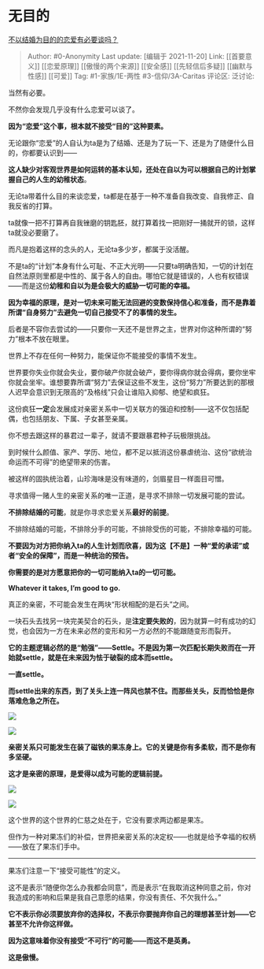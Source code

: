 # 无目的
[不以结婚为目的的恋爱有必要谈吗？](https://www.zhihu.com/question/349668499/answer/1938007056)

> Author: #0-Anonymity
> Last update: [编辑于 2021-11-20]
> Link: [[首要意义]] [[恋爱原理]] [[傲慢的两个来源]] [[安全感]] [[先轻信后多疑]] [[幽默与性感]] [[可爱]]
> Tag: #1-家族/1E-两性 #3-信仰/3A-Caritas
> 评论区:
> 泛讨论:

当然有必要。

不然你会发现几乎没有什么恋爱可以谈了。

**因为“恋爱”这个事，根本就不接受“目的”这种要素。**

无论跟你“恋爱”的人自认为ta是为了结婚、还是为了玩一下、还是为了随便什么目的，你都要认识到——

**这人缺少对客观世界是如何运转的基本认知，还处在自以为可以根据自己的计划掌握自己的人生的幼稚状态**。

无论ta带着什么目的来谈恋爱，ta都是在基于一种不准备自我改变、自我修正、自我反省的打算。

ta就像一把不打算再自我锉磨的钥匙胚，就打算着找一把刚好一捅就开的锁，这样ta就没必要磨了。

而凡是抱着这样的念头的人，无论ta多少岁，都属于没活醒。

不是ta的“计划”本身有什么可耻、不正大光明——只要ta明确告知，一切的计划在自然法原则里都是中性的、属于各人的自由。哪怕它就是错误的，人也有权错误——而是这份**幼稚和自以为是会极大的威胁一切可能的幸福。**

**因为幸福的原理，是对一切未来可能无法回避的变数保持信心和准备，而不是靠着所谓“自身努力”去避免一切自己接受不了的事情的发生。**

后者是不容你去尝试的——只要你一天还不是世界之主，世界对你这种所谓的“努力”根本不放在眼里。

世界上不存在任何一种努力，能保证你不能接受的事情不发生。

世界要你失业你就会失业，要你破产你就会破产，要你得病你就会得病，要你坐牢你就会坐牢。谁想要靠所谓“努力”去保证这些不发生，这份“努力”所要达到的那根人迟早会意识到无限高的“及格线”只会让谁陷入抑郁、绝望和疯狂。

这份疯狂**一定**会发展成对亲密关系中一切关联方的强迫和控制——这不仅包括配偶，也包括朋友、下属、子女甚至亲属。

你不想去跟这样的暴君过一辈子，就请不要跟暴君种子玩极限挑战。

到时候什么颜值、家产、学历、地位，都不足以抵消这份暴虐统治、这份“欲统治命运而不可得”的绝望带来的伤害。

被这样的固执统治着，山珍海味是没有味道的，剑眉星目一样面目可憎。

寻求值得一赌人生的亲密关系的唯一正道，是寻求不排除一切发展可能的尝试。

**不排除结婚的可能**，就是你寻求恋爱关系**最好的前提**。

不排除结婚的可能，不排除分手的可能，不排除受伤的可能，不排除幸福的可能。

**不要因为对方把你纳入ta的人生计划而欣喜，因为这【不是】一种“爱的承诺”或者“安全的保障”，而是一种统治的预告。**

**你需要的是对方愿意把你的一切可能纳入ta的一切可能。**

**Whatever it takes, I’m good to go.**

真正的亲密，不可能会发生在两块“形状相配的是石头”之间。

一块石头去找另一块完美契合的石头，是**注定要失败的**，因为就算一时有成功的幻觉，也会因为一方在未来必然的变形和另一方必然的不能跟随变形而裂开。

**它的主题逻辑必然的是“勉强”——Settle。不是因为第一次匹配长期失败而在一开始就settle，就是在未来因为怯于破裂的成本而settle。**

**一直settle。**

**而settle出来的东西，到了关头上连一阵风也禁不住。而那些关头，反而恰恰是你落难危急之所在。**

![](https://pic4.zhimg.com/v2-5f63c83833372d1654de0957483a1fe7_b.jpg)

![](https://pic4.zhimg.com/80/v2-5f63c83833372d1654de0957483a1fe7_720w.jpg)

**亲密关系只可能发生在装了磁铁的果冻身上。它的关键是你有多柔软，而不是你有多坚硬。**

**这才是亲密的原理，是爱得以成为可能的逻辑前提。**

![](https://pic2.zhimg.com/v2-c164e622f9958f9661d86724ce74a8d9_b.jpg)

![](https://pic2.zhimg.com/80/v2-c164e622f9958f9661d86724ce74a8d9_720w.jpg)

这个世界的这个世界的仁慈之处在于，它没有要求两边都是果冻。

但作为一种对果冻们的补偿，世界把亲密关系的决定权——也就是给予幸福的权柄——放在了果冻们手中。

---

果冻们注意一下“接受可能性”的定义。

这不是表示“随便你怎么办我都会同意”，而是表示“在我取消这种同意之前，你对我造成的影响和后果是我自己意愿的结果，你没有责任、不欠我什么。”

**它不表示你必须要放弃你的选择权，不表示你要抛弃你自己的理想甚至计划——它甚至不允许你这样做。**

**因为这意味着你没有接受“不可行”的可能——而这不是英勇。**

**这是傲慢。**
